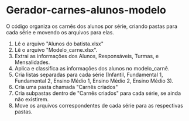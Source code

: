 # Gerador-carnes-alunos-modelo
O código organiza os carnês dos alunos por série, criando pastas para cada série e movendo os arquivos para elas.

1. Lê o arquivo "Alunos do batista.xlsx"
2. Lê o arquivo "Modelo_carne.xlsx".
3. Extrai as informações dos Alunos, Responsáveis, Turmas, e Mensalidades.
4. Aplica e classifica as informações dos alunos no modelo_carnê.
5. Cria listas separadas para cada série (Infantil, Fundamental 1, Fundamental 2, Ensino Médio 1, Ensino Médio 2, Ensino Médio 3).
6. Cria uma pasta chamada "Carnês criados"
7. Cria subpastas dentro de "Carnês criados" para cada série, se ainda não existirem.
8. Move os arquivos correspondentes de cada série para as respectivas pastas.
